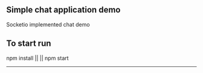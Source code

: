 ## Simple chat application demo

Socketio implemented chat demo

## To start run


npm install
||
||
npm start

******

